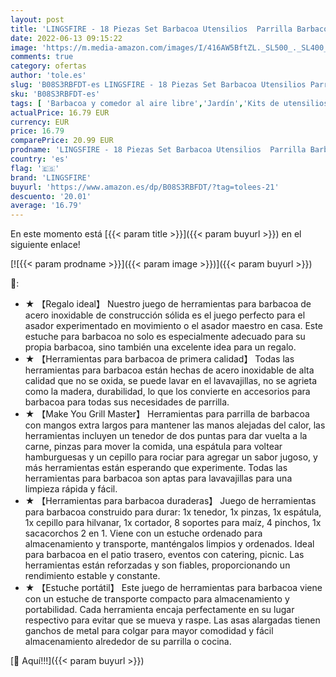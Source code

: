 ```yaml
---
layout: post
title: 'LINGSFIRE - 18 Piezas Set Barbacoa Utensilios  Parrilla Barbacoa Accesorios premium para asar a la parrilla con estuche de transporte Acero Inoxidable Barbacoa Accesorios Regalo para Cumpleaños y Navidad'
date: 2022-06-13 09:15:22
image: 'https://m.media-amazon.com/images/I/416AW5BftZL._SL500_._SL400_.jpg'
comments: true
category: ofertas
author: 'tole.es'
slug: 'B08S3RBFDT-es LINGSFIRE - 18 Piezas Set Barbacoa Utensilios Parrilla...'
sku: 'B08S3RBFDT-es'
tags: [ 'Barbacoa y comedor al aire libre','Jardín','Kits de utensilios para barbacoas y ahumadores','Utensilios para barbacoas y ahumadores','lingsfire','navidad','🇪🇸', ]
actualPrice: 16.79 EUR
currency: EUR
price: 16.79
comparePrice: 20.99 EUR
prodname: 'LINGSFIRE - 18 Piezas Set Barbacoa Utensilios  Parrilla Barbacoa Accesorios premium para asar a la parrilla con estuche de transporte Acero Inoxidable Barbacoa Accesorios Regalo para Cumpleaños y Navidad'
country: 'es'
flag: '🇪🇸'
brand: 'LINGSFIRE'
buyurl: 'https://www.amazon.es/dp/B08S3RBFDT/?tag=tolees-21'
descuento: '20.01'
average: '16.79'
---
```


En este momento está [{{< param title >}}]({{< param buyurl >}}) en el siguiente enlace!

[![{{< param prodname >}}]({{< param image >}})]({{< param buyurl >}})

🔎:

- ★ 【Regalo ideal】 Nuestro juego de herramientas para barbacoa de acero inoxidable de construcción sólida es el juego perfecto para el asador experimentado en movimiento o el asador maestro en casa. Este estuche para barbacoa no solo es especialmente adecuado para su propia barbacoa, sino también una excelente idea para un regalo.
- ★ 【Herramientas para barbacoa de primera calidad】 Todas las herramientas para barbacoa están hechas de acero inoxidable de alta calidad que no se oxida, se puede lavar en el lavavajillas, no se agrieta como la madera, durabilidad, lo que los convierte en accesorios para barbacoa para todas sus necesidades de parrilla.
- ★ 【Make You Grill Master】 Herramientas para parrilla de barbacoa con mangos extra largos para mantener las manos alejadas del calor, las herramientas incluyen un tenedor de dos puntas para dar vuelta a la carne, pinzas para mover la comida, una espátula para voltear hamburguesas y un cepillo para rociar para agregar un sabor jugoso, y más herramientas están esperando que experimente. Todas las herramientas para barbacoa son aptas para lavavajillas para una limpieza rápida y fácil.
- ★ 【Herramientas para barbacoa duraderas】 Juego de herramientas para barbacoa construido para durar: 1x tenedor, 1x pinzas, 1x espátula, 1x cepillo para hilvanar, 1x cortador, 8 soportes para maíz, 4 pinchos, 1x sacacorchos 2 en 1. Viene con un estuche ordenado para almacenamiento y transporte, manténgalos limpios y ordenados. Ideal para barbacoa en el patio trasero, eventos con catering, picnic. Las herramientas están reforzadas y son fiables, proporcionando un rendimiento estable y constante.
- ★ 【Estuche portátil】 Este juego de herramientas para barbacoa viene con un estuche de transporte compacto para almacenamiento y portabilidad. Cada herramienta encaja perfectamente en su lugar respectivo para evitar que se mueva y raspe. Las asas alargadas tienen ganchos de metal para colgar para mayor comodidad y fácil almacenamiento alrededor de su parrilla o cocina.

[🛒 Aquí!!!]({{< param buyurl >}})
